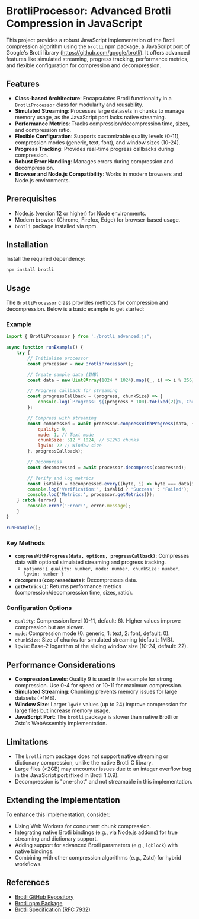 # BrotliProcessor: Advanced Brotli Compression in JavaScript

This project provides a robust JavaScript implementation of the Brotli compression algorithm using the `brotli` npm package, a JavaScript port of Google's Brotli library (https://github.com/google/brotli). It offers advanced features like simulated streaming, progress tracking, performance metrics, and flexible configuration for compression and decompression.

## Features

- **Class-based Architecture**: Encapsulates Brotli functionality in a `BrotliProcessor` class for modularity and reusability.
- **Simulated Streaming**: Processes large datasets in chunks to manage memory usage, as the JavaScript port lacks native streaming.
- **Performance Metrics**: Tracks compression/decompression time, sizes, and compression ratio.
- **Flexible Configuration**: Supports customizable quality levels (0-11), compression modes (generic, text, font), and window sizes (10-24).
- **Progress Tracking**: Provides real-time progress callbacks during compression.
- **Robust Error Handling**: Manages errors during compression and decompression.
- **Browser and Node.js Compatibility**: Works in modern browsers and Node.js environments.

## Prerequisites

- Node.js (version 12 or higher) for Node environments.
- Modern browser (Chrome, Firefox, Edge) for browser-based usage.
- `brotli` package installed via npm.

## Installation

Install the required dependency:

```bash
npm install brotli
```

## Usage

The `BrotliProcessor` class provides methods for compression and decompression. Below is a basic example to get started:

### Example

```javascript
import { BrotliProcessor } from './brotli_advanced.js';

async function runExample() {
    try {
        // Initialize processor
        const processor = new BrotliProcessor();

        // Create sample data (1MB)
        const data = new Uint8Array(1024 * 1024).map((_, i) => i % 256);

        // Progress callback for streaming
        const progressCallback = (progress, chunkSize) => {
            console.log(`Progress: ${(progress * 100).toFixed(2)}%, Chunk: ${chunkSize} bytes`);
        };

        // Compress with streaming
        const compressed = await processor.compressWithProgress(data, {
            quality: 9,
            mode: 1, // Text mode
            chunkSize: 512 * 1024, // 512KB chunks
            lgwin: 22 // Window size
        }, progressCallback);

        // Decompress
        const decompressed = await processor.decompress(compressed);

        // Verify and log metrics
        const isValid = decompressed.every((byte, i) => byte === data[i]);
        console.log('Verification:', isValid ? 'Success' : 'Failed');
        console.log('Metrics:', processor.getMetrics());
    } catch (error) {
        console.error('Error:', error.message);
    }
}

runExample();
```

### Key Methods

- **`compressWithProgress(data, options, progressCallback)`**: Compresses data with optional simulated streaming and progress tracking.
  - `options`: `{ quality: number, mode: number, chunkSize: number, lgwin: number }`
- **`decompress(compressedData)`**: Decompresses data.
- **`getMetrics()`**: Returns performance metrics (compression/decompression time, sizes, ratio).

### Configuration Options

- `quality`: Compression level (0-11, default: 6). Higher values improve compression but are slower.
- `mode`: Compression mode (0: generic, 1: text, 2: font, default: 0).
- `chunkSize`: Size of chunks for simulated streaming (default: 1MB).
- `lgwin`: Base-2 logarithm of the sliding window size (10-24, default: 22).

## Performance Considerations

- **Compression Levels**: Quality 9 is used in the example for strong compression. Use 0-4 for speed or 10-11 for maximum compression.
- **Simulated Streaming**: Chunking prevents memory issues for large datasets (>1MB).
- **Window Size**: Larger `lgwin` values (up to 24) improve compression for large files but increase memory usage.
- **JavaScript Port**: The `brotli` package is slower than native Brotli or Zstd's WebAssembly implementation.

## Limitations

- The `brotli` npm package does not support native streaming or dictionary compression, unlike the native Brotli C library.
- Large files (>2GB) may encounter issues due to an integer overflow bug in the JavaScript port (fixed in Brotli 1.0.9).
- Decompression is "one-shot" and not streamable in this implementation.

## Extending the Implementation

To enhance this implementation, consider:

- Using Web Workers for concurrent chunk compression.
- Integrating native Brotli bindings (e.g., via Node.js addons) for true streaming and dictionary support.
- Adding support for advanced Brotli parameters (e.g., `lgblock`) with native bindings.
- Combining with other compression algorithms (e.g., Zstd) for hybrid workflows.

## References

- [Brotli GitHub Repository](https://github.com/google/brotli)
- [Brotli npm Package](https://www.npmjs.com/package/brotli)
- [Brotli Specification (RFC 7932)](https://tools.ietf.org/html/rfc7932)
